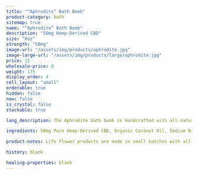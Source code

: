 ```yaml
---
title: "“Aphrodite” Bath Bomb"
product-category: bath
sitemap: true
name: "“Aphrodite” Bath Bomb"
description: "50mg Hemp-Derived CBD"
size: "6oz"
strength: "50mg"
image-url: "/assets/img/products/aphrodite.jpg"
image-large-url: "/assets/img/products/large/aphrodite.jpg"
price: 15
wholesale-price: 8
weight: 175
display_order: 4
cell_layout: "small"
orderable: true
hidden: false
new: false
is_crystal: false
stackable: true

long_description: The Aphrodite bath bomb is Handcrafted with all-natural aphrodisiac essential oils, making it the perfect couple or self love treat. Made with organic, lab-tested plant extract to ensure optimal pain relief and relaxation. Includes a cleansed, charged rose quartz stone to enhance positive and pure energies of deep love. Topped with rose buds and hibiscus petals.   

ingredients: 50mg Pure Hemp-Derived CBD, Organic Coconut Oil, Sodium Bicarbonate, Naturally-derived Citric Acid, Corn Starch, Epsom Salt, Organic Herbs, Essential Oils, Plant-based Color, Witch Hazel, Cleansed & Charged Crystal.

product-notes: Life Flower products are made in small batches with all-natural and boutique ingredients. Orders are processed and shipped in 7-10 days.

history: blank

healing-properties: blank
---
```

